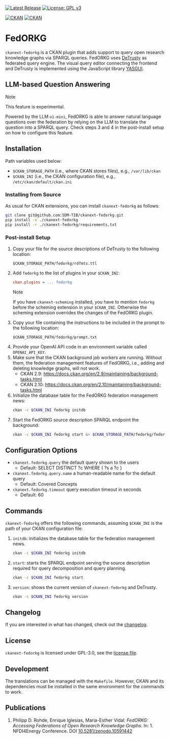 [![Latest Release](http://img.shields.io/github/release/SDM-TIB/ckanext-fedorkg.svg?logo=github)](https://github.com/SDM-TIB/ckanext-fedorkg/releases)
[![License: GPL v3](https://img.shields.io/github/license/SDM-TIB/ckanext-fedorkg?color=blue)](LICENSE.md)

[![CKAN](https://img.shields.io/badge/ckan-2.10-orange.svg?style=flat-square)](https://github.com/ckan/ckan/tree/2.10) [![CKAN](https://img.shields.io/badge/ckan-2.9-orange.svg?style=flat-square)](https://github.com/ckan/ckan/tree/2.9)

# FedORKG

`ckanext-fedorkg` is a CKAN plugin that adds support to query open research knowledge graphs via SPARQL queries.
FedORKG uses [DeTrusty](https://github.com/SDM-TIB/DeTrusty/) as federated query engine.
The visual query editor connecting the frontend and DeTrusty is implemented using the JavaScript library [YASGUI](https://github.com/TriplyDB/yasgui).

## LLM-based Question Answering

> [!NOTE]
> This feature is experimental.

Powered by the LLM `o1-mini`, FedORKG is able to answer natural language questions over the federation by relying on the LLM to translate the question into a SPARQL query.
Check steps 3 and 4 in the post-install setup on how to configure this feature.

## Installation

Path variables used below:

- `$CKAN_STORAGE_PATH` (i.e., where CKAN stores files), e.g., `/var/lib/ckan`
- `$CKAN_INI` (i.e., the CKAN configuration file), e.g., `/etc/ckan/default/ckan.ini`

### Installing from Source

As usual for CKAN extensions, you can install `ckanext-fedorkg` as follows:

```bash
git clone git@github.com:SDM-TIB/ckanext-fedorkg.git
pip install -e ./ckanext-fedorkg
pip install -r ./ckanext-fedorkg/requirements.txt
```

### Post-install Setup

1. Copy your file for the source descriptions of DeTrusty to the following location:
   ```
   $CKAN_STORAGE_PATH/fedorkg/rdfmts.ttl
   ```
2. Add `fedorkg` to the list of plugins in your `$CKAN_INI`:
   ```ini
   ckan.plugins = ... fedorkg
   ```
   > [!NOTE]
   > If you have `ckanext-scheming` installed, you have to mention `fedorkg` before the scheming extension in your `$CKAN_INI`.
   > Otherwise the scheming extension overrides the changes of the FedORKG plugin.
3. Copy your file containing the instructions to be included in the prompt to the following location:
   ```
   $CKAN_STORAGE_PATH/fedorkg/prompt.txt
   ```
4. Provide your OpenAI API code in an environment variable called `OPENAI_API_KEY`.
5. Make sure that the CKAN background job workers are running.
   Without them, the federation management features of FedORKG, i.e., adding and deleting knowledge graphs, will not work.
   - CKAN 2.9: https://docs.ckan.org/en/2.9/maintaining/background-tasks.html
   - CKAN 2.10: https://docs.ckan.org/en/2.10/maintaining/background-tasks.html
6. Initialize the database table for the FedORKG federation management news:
   ```bash
   ckan -c $CKAN_INI fedorkg initdb
   ```
7. Start the FedORKG source description SPARQL endpoint the background:
   ```bash
   ckan -c $CKAN_INI fedorkg start &> $CKAN_STORAGE_PATH/fedorkg/fedorkg-metadata.log &
   ```

## Configuration Options

- `ckanext.fedorkg.query` the default query shown to the users
  - Default: SELECT DISTINCT ?c WHERE { ?s a ?c }
- `ckanext.fedorkg.query.name` a human-readable name for the default query
  - Default: Covered Concepts 
- `ckanext.fedorkg.timeout` query execution timeout in seconds
  - Default: 60

## Commands

`ckanext-fedorkg` offers the following commands, assuming `$CKAN_INI` is the path of your CKAN configuration file:

1. `initdb`: initializes the database table for the federation management news.
   ```bash
   ckan -c $CKAN_INI fedorkg initdb
   ```
2. `start`: starts the SPARQL endpoint serving the source description required for query decomposition and query planning.
   ```bash
   ckan -c $CKAN_INI fedorkg start
   ```
3. `version`: shows the current version of `ckanext-fedorkg` and DeTrusty.
   ```bash
   ckan -c $CKAN_INI fedorkg version
   ```

## Changelog

If you are interested in what has changed, check out the [changelog](CHANGELOG.md).

## License

`ckanext-fedorkg` is licensed under GPL-3.0, see the [license file](LICENSE).

## Development

The translations can be managed with the `Makefile`.
However, CKAN and its dependencies must be installed in the same environment for the commands to work.

## Publications

1. Philipp D. Rohde, Enrique Iglesias, Maria-Esther Vidal: _FedORKG: Accessing Federations of Open Research Knowledge Graphs_. In: 1. NFDI4Energy Conference. DOI [10.5281/zenodo.10591442](https://doi.org/10.5281/zenodo.10591442)
